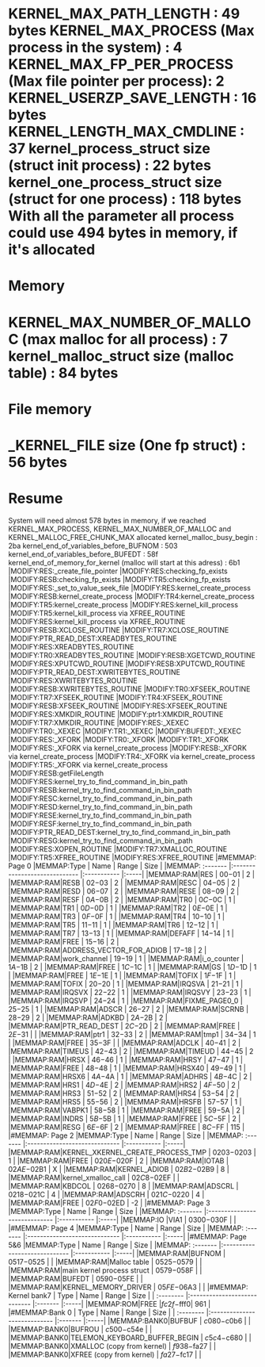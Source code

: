 KERNEL_MAX_PATH_LENGTH                                   : 49 bytes 
KERNEL_MAX_PROCESS (Max process in the system)           : 4
KERNEL_MAX_FP_PER_PROCESS  (Max file pointer per process): 2
KERNEL_USERZP_SAVE_LENGTH                                : 16 bytes
KERNEL_LENGTH_MAX_CMDLINE                                : 37
kernel_process_struct size (struct init process)         : 22 bytes
kernel_one_process_struct size (struct for one process)  : 118 bytes
With all the parameter all process could use 494 bytes in memory, if it's allocated
==================================================================
Memory
==================================================================
KERNEL_MAX_NUMBER_OF_MALLOC (max malloc for all process) : 7
kernel_malloc_struct size (malloc table)                 : 84 bytes
==================================================================
File memory
==================================================================
_KERNEL_FILE size (One fp struct) : 56 bytes
==================================================================
Resume
==================================================================
System will need almost 578 bytes in memory, if we reached KERNEL_MAX_PROCESS, KERNEL_MAX_NUMBER_OF_MALLOC and KERNEL_MALLOC_FREE_CHUNK_MAX allocated
kernel_malloc_busy_begin : 2ba
kernel_end_of_variables_before_BUFNOM : 503
kernel_end_of_variables_before_BUFEDT : 58f
kernel_end_of_memory_for_kernel (malloc will start at this adress) : 6b1
|MODIFY:RES:_create_file_pointer
|MODIFY:RES:checking_fp_exists
|MODIFY:RESB:checking_fp_exists
|MODIFY:TR5:checking_fp_exists
|MODIFY:RES:_set_to_value_seek_file
|MODIFY:RES:kernel_create_process
|MODIFY:RESB:kernel_create_process
|MODIFY:TR4:kernel_create_process
|MODIFY:TR5:kernel_create_process
|MODIFY:RES:kernel_kill_process
|MODIFY:TR5:kernel_kill_process via XFREE_ROUTINE
|MODIFY:RES:kernel_kill_process via XFREE_ROUTINE
|MODIFY:RESB:XCLOSE_ROUTINE
|MODIFY:TR7:XCLOSE_ROUTINE
|MODIFY:PTR_READ_DEST:XREADBYTES_ROUTINE
|MODIFY:RES:XREADBYTES_ROUTINE
|MODIFY:TR0:XREADBYTES_ROUTINE
|MODIFY:RESB:XGETCWD_ROUTINE
|MODIFY:RES:XPUTCWD_ROUTINE
|MODIFY:RESB:XPUTCWD_ROUTINE
|MODIFY:PTR_READ_DEST:XWRITEBYTES_ROUTINE
|MODIFY:RES:XWRITEBYTES_ROUTINE
|MODIFY:RESB:XWRITEBYTES_ROUTINE
|MODIFY:TR0:XFSEEK_ROUTINE
|MODIFY:TR7:XFSEEK_ROUTINE
|MODIFY:TR4:XFSEEK_ROUTINE
|MODIFY:RESB:XFSEEK_ROUTINE
|MODIFY:RES:XFSEEK_ROUTINE
|MODIFY:RES:XMKDIR_ROUTINE
|MODIFY:ptr1:XMKDIR_ROUTINE
|MODIFY:TR7:XMKDIR_ROUTINE
|MODIFY:RES:_XEXEC
|MODIFY:TR0:_XEXEC
|MODIFY:TR1:_XEXEC
|MODIFY:BUFEDT:_XEXEC
|MODIFY:RES:_XFORK
|MODIFY:TR0:_XFORK
|MODIFY:TR1:_XFORK
|MODIFY:RES:_XFORK via kernel_create_process
|MODIFY:RESB:_XFORK via kernel_create_process
|MODIFY:TR4:_XFORK via kernel_create_process
|MODIFY:TR5:_XFORK via kernel_create_process
|MODIFY:RESB:getFileLength
|MODIFY:RES:kernel_try_to_find_command_in_bin_path
|MODIFY:RESB:kernel_try_to_find_command_in_bin_path
|MODIFY:RESC:kernel_try_to_find_command_in_bin_path
|MODIFY:RESD:kernel_try_to_find_command_in_bin_path
|MODIFY:RESE:kernel_try_to_find_command_in_bin_path
|MODIFY:RESF:kernel_try_to_find_command_in_bin_path
|MODIFY:PTR_READ_DEST:kernel_try_to_find_command_in_bin_path
|MODIFY:RESG:kernel_try_to_find_command_in_bin_path
|MODIFY:RES:XOPEN_ROUTINE
|MODIFY:TR7:XMALLOC_ROUTINE
|MODIFY:TR5:XFREE_ROUTINE
|MODIFY:RES:XFREE_ROUTINE
|#MEMMAP: Page 0
|MEMMAP:Type     | Name                          | Range       | Size |
|MEMMAP: :------- |:----------------------------- |:----------- |:-----|
|MEMMAP:RAM|RES                            | $00-$01     |  2   |
|MEMMAP:RAM|RESB                           | $02-$03     |  2   |
|MEMMAP:RAM|RESC                           | $04-$05     |  2   |
|MEMMAP:RAM|RESD                           | $06-$07     |  2   |
|MEMMAP:RAM|RESE                           | $08-$09     |  2   |
|MEMMAP:RAM|RESF                           | $0A-$0B     |  2   |
|MEMMAP:RAM|TR0                            | $0C-$0C     |  1   |
|MEMMAP:RAM|TR1                            | $0D-$0D     |  1   |
|MEMMAP:RAM|TR2                            | $0E-$0E     |  1   |
|MEMMAP:RAM|TR3                            | $0F-$0F     |  1   |
|MEMMAP:RAM|TR4                            | $10-$10     |  1   |
|MEMMAP:RAM|TR5                            | $11-$11     |  1   |
|MEMMAP:RAM|TR6                            | $12-$12     |  1   |
|MEMMAP:RAM|TR7                            | $13-$13     |  1   |
|MEMMAP:RAM|DEFAFF                         | $14-$14     |  1   |
|MEMMAP:RAM|FREE                           | $15-$16     |  2   |
|MEMMAP:RAM|ADDRESS_VECTOR_FOR_ADIOB       | $17-$18     |  2   |
|MEMMAP:RAM|work_channel                   | $19-$19     |  1   |
|MEMMAP:RAM|i_o_counter                    | $1A-$1B     |  2   |
|MEMMAP:RAM|FREE                           | $1C-$1C     |  1   |
|MEMMAP:RAM|GS                             | $1D-$1D     |  1   |
|MEMMAP:RAM|FREE                           | $1E-$1E     |  1   |
|MEMMAP:RAM|TOFIX                          | $1F-$1F     |  1   |
|MEMMAP:RAM|TOFIX                          | $20-$20     |  1   |
|MEMMAP:RAM|IRQSVA                         | $21-$21     |  1   |
|MEMMAP:RAM|IRQSVX                         | $22-$22     |  1   |
|MEMMAP:RAM|IRQSVY                         | $23-$23     |  1   |
|MEMMAP:RAM|IRQSVP                         | $24-$24     |  1   |
|MEMMAP:RAM|FIXME_PAGE0_0                  | $25-$25     |  1   |
|MEMMAP:RAM|ADSCR                          | $26-$27     |  2   |
|MEMMAP:RAM|SCRNB                          | $28-$29     |  2   |
|MEMMAP:RAM|ADKBD                          | $2A-$2B     |  2   |
|MEMMAP:RAM|PTR_READ_DEST                  | $2C-$2D     |  2   |
|MEMMAP:RAM|FREE                           | $2E-$31     |      |
|MEMMAP:RAM|ptr1                           | $32-$33     |  2   |
|MEMMAP:RAM|tmp1                           | $34-$34     |  1   |
|MEMMAP:RAM|FREE                           | $35-$3F     |      |
|MEMMAP:RAM|ADCLK                          | $40-$41     |  2   |
|MEMMAP:RAM|TIMEUS                         | $42-$43     |  2   |
|MEMMAP:RAM|TIMEUD                         | $44-$45     |  2   |
|MEMMAP:RAM|HRSX                           | $46-$46     |  1   |
|MEMMAP:RAM|HRSY                           | $47-$47     |  1   |
|MEMMAP:RAM|FREE                           | $48-$48     |  1   |
|MEMMAP:RAM|HRSX40                         | $49-$49     |  1   |
|MEMMAP:RAM|HRSX6                          | $4A-$4A     |  1   |
|MEMMAP:RAM|ADHRS                          | $4B-$4C     |  2   |
|MEMMAP:RAM|HRS1                           | $4D-$4E     |  2   |
|MEMMAP:RAM|HRS2                           | $4F-$50     |  2   |
|MEMMAP:RAM|HRS3                           | $51-$52     |  2   |
|MEMMAP:RAM|HRS4                           | $53-$54     |  2   |
|MEMMAP:RAM|HRS5                           | $55-$56     |  2   |
|MEMMAP:RAM|HRSFB                          | $57-$57     |  1   |
|MEMMAP:RAM|VABPK1                         | $58-$58     |  1   |
|MEMMAP:RAM|FREE                           | $59-$5A     |  2   |
|MEMMAP:RAM|INDRS                          | $5B-$5B     |  1   |
|MEMMAP:RAM|FREE                           | $5C-$5F     |  2   |
|MEMMAP:RAM|RESG                           | $6E-$6F     |  2   |
|MEMMAP:RAM|FREE                           | $8C-$FF     |  115   |
|#MEMMAP: Page 2
|MEMMAP:Type     | Name                          | Range       | Size |
|MEMMAP: :------- |:----------------------------- |:----------- |:-----|
|MEMMAP:RAM|KERNEL_XKERNEL_CREATE_PROCESS_TMP | $0203-$0203 |  1   |
|MEMMAP:RAM|FREE                           | $020E-$020F |  2   |
|MEMMAP:RAM|IOTAB                          | $02AE-$02B1 |  X   |
|MEMMAP:RAM|KERNEL_ADIOB                   | $02B2-$02B9 | 8   |
|MEMMAP:RAM|kernel_xmalloc_call            | $02C8-$02EF |      |
|MEMMAP:RAM|KBDCOL                          | $0268-$0270 |  8   |
|MEMMAP:RAM|ADSCRL                          | $0218-$021C |  4   |
|MEMMAP:RAM|ADSCRH                          | $021C-$0220 |  4   |
|MEMMAP:RAM|FREE                           | $02F0-$02ED | -2   |
|#MEMMAP: Page 3
|MEMMAP:Type     | Name                          | Range       | Size |
|MEMMAP: :------- |:----------------------------- |:----------- |:-----|
|MEMMAP:IO |VIA1                           | $0300-$030F     |     |
|#MEMMAP: Page 4
|MEMMAP:Type     | Name                          | Range       | Size |
|MEMMAP: :------- |:----------------------------- |:----------- |:-----|
|#MEMMAP: Page 5&6
|MEMMAP:Type     | Name                          | Range       | Size |
|MEMMAP: :------- |:----------------------------- |:----------- |:-----|
|MEMMAP:RAM|BUFNOM                         | $0517-$0525 |      |
|MEMMAP:RAM|Malloc table                   | $0525-$0579 |      |
|MEMMAP:RAM|main kernel process struct     | $0579-$058F |      |
|MEMMAP:RAM|BUFEDT                         | $0590-$05FE |      |
|MEMMAP:RAM|KERNEL_MEMORY_DRIVER           | $05FE-$06A3 |      |
|#MEMMAP: Kernel bank7
| Type      | Name                         | Range   | Size |
| :-------- |:---------------------------- |:------- |:-----|
|MEMMAP:ROM|FREE                         |$fc2f-$fff0|   961   |
|#MEMMAP:Bank 0
| Type      | Name                         | Range   | Size |
| :-------- |:---------------------------- |:------- |:-----|
|MEMMAP:BANK0|BUFBUF                        | $c080-$c0b6 |     |
|MEMMAP:BANK0|BUFROU                        | $c500-$c54e |     |
|MEMMAP:BANK0|TELEMON_KEYBOARD_BUFFER_BEGIN | $c5c4-$c680 |     |
|MEMMAP:BANK0|XMALLOC (copy from kernel)    | $f938-$fa27 |     |
|MEMMAP:BANK0|XFREE (copy from kernel)      | $fa27-$fc17 |     |
